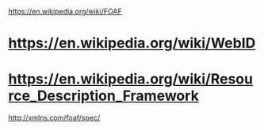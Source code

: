 https://en.wikipedia.org/wiki/FOAF

# https://en.wikipedia.org/wiki/WebID

# https://en.wikipedia.org/wiki/Resource_Description_Framework

http://xmlns.com/foaf/spec/
